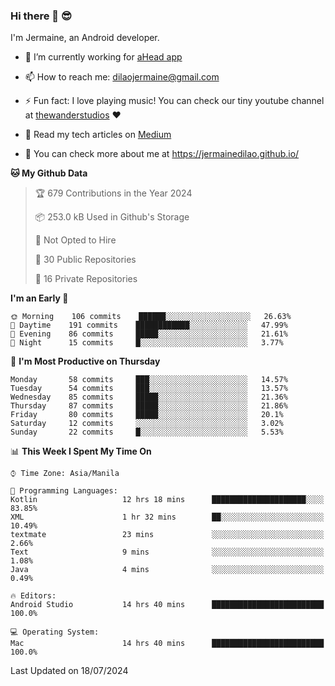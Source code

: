 ### Hi there 👋 😎
I'm Jermaine, an Android developer.

- 🔭 I’m currently working for [aHead app](https://www.ahead-app.com/)

- 📫 How to reach me: dilaojermaine@gmail.com

- ⚡ Fun fact: I love playing music! You can check our tiny youtube channel at [thewanderstudios](https://www.youtube.com/thewanderstudios) ♥️

- 📖 Read my tech articles on [Medium](https://jermainedilao.medium.com/)

- 👀 You can check more about me at https://jermainedilao.github.io/

<!--
**jermainedilao/jermainedilao** is a ✨ _special_ ✨ repository because its `README.md` (this file) appears on your GitHub profile.

Here are some ideas to get you started:

- 🔭 I’m currently working on ...
- 🌱 I’m currently learning ...
- 👯 I’m looking to collaborate on ...
- 🤔 I’m looking for help with ...
- 💬 Ask me about ...
- 📫 How to reach me: ...
- 😄 Pronouns: ...
- ⚡ Fun fact: ...
-->

<!--START_SECTION:waka-->
**🐱 My Github Data** 

> 🏆 679 Contributions in the Year 2024
 > 
> 📦 253.0 kB Used in Github's Storage 
 > 
> 🚫 Not Opted to Hire
 > 
> 📜 30 Public Repositories 
 > 
> 🔑 16 Private Repositories  
 > 
**I'm an Early 🐤** 

```text
🌞 Morning    106 commits    ██████░░░░░░░░░░░░░░░░░░░   26.63% 
🌆 Daytime    191 commits    ████████████░░░░░░░░░░░░░   47.99% 
🌃 Evening    86 commits     █████░░░░░░░░░░░░░░░░░░░░   21.61% 
🌙 Night      15 commits     █░░░░░░░░░░░░░░░░░░░░░░░░   3.77%

```
📅 **I'm Most Productive on Thursday** 

```text
Monday       58 commits     ███░░░░░░░░░░░░░░░░░░░░░░   14.57% 
Tuesday      54 commits     ███░░░░░░░░░░░░░░░░░░░░░░   13.57% 
Wednesday    85 commits     █████░░░░░░░░░░░░░░░░░░░░   21.36% 
Thursday     87 commits     █████░░░░░░░░░░░░░░░░░░░░   21.86% 
Friday       80 commits     █████░░░░░░░░░░░░░░░░░░░░   20.1% 
Saturday     12 commits     ░░░░░░░░░░░░░░░░░░░░░░░░░   3.02% 
Sunday       22 commits     █░░░░░░░░░░░░░░░░░░░░░░░░   5.53%

```


📊 **This Week I Spent My Time On** 

```text
⌚︎ Time Zone: Asia/Manila

💬 Programming Languages: 
Kotlin                   12 hrs 18 mins      █████████████████████░░░░   83.85% 
XML                      1 hr 32 mins        ██░░░░░░░░░░░░░░░░░░░░░░░   10.49% 
textmate                 23 mins             ░░░░░░░░░░░░░░░░░░░░░░░░░   2.66% 
Text                     9 mins              ░░░░░░░░░░░░░░░░░░░░░░░░░   1.08% 
Java                     4 mins              ░░░░░░░░░░░░░░░░░░░░░░░░░   0.49%

🔥 Editors: 
Android Studio           14 hrs 40 mins      █████████████████████████   100.0%

💻 Operating System: 
Mac                      14 hrs 40 mins      █████████████████████████   100.0%

```


 Last Updated on 18/07/2024
<!--END_SECTION:waka-->
